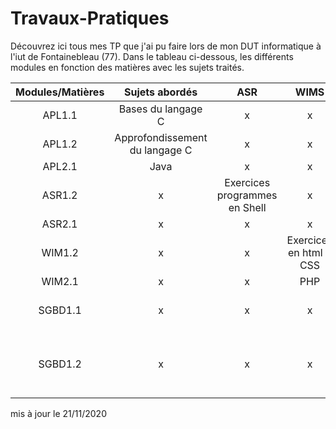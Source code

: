 # Travaux-Pratiques

Découvrez ici tous mes TP que j'ai pu faire lors de mon DUT informatique à l'iut de Fontainebleau (77). Dans le tableau ci-dessous, les différents modules en fonction des matières avec les sujets traités.

|Modules/Matières | Sujets abordés                              |    ASR                         |WIMS                       |SGBD                                        |
|:-:              |:-:                                |:-:                             |:-:                        | :-:                                        |
| APL1.1          | Bases du langage C                | x                              |x                          |  x                                         |
| APL1.2          | Approfondissement du langage C    | x                              |x                          |  x                                         |
| APL2.1          | Java                              |  x                             |x                          |   x                                        |
| ASR1.2          | x                                 |  Exercices programmes en Shell |x                          |   x                                        |
| ASR2.1          | x                                 |  x                             |x                          |   x                                        |
| WIM1.2          | x                                 |  x                             |Exercices en html & CSS    | x                                          |
| WIM2.1          | x                                 |  x                             |PHP                        |   x                                        |
| SGBD1.1         | x                                 |  x                             |x                          | Exercices programme en SQL                 |
| SGBD1.2         | x                                 |  x                             |x                          | Exercices Diagramme de classe avec StarUML |



mis à jour le 21/11/2020
